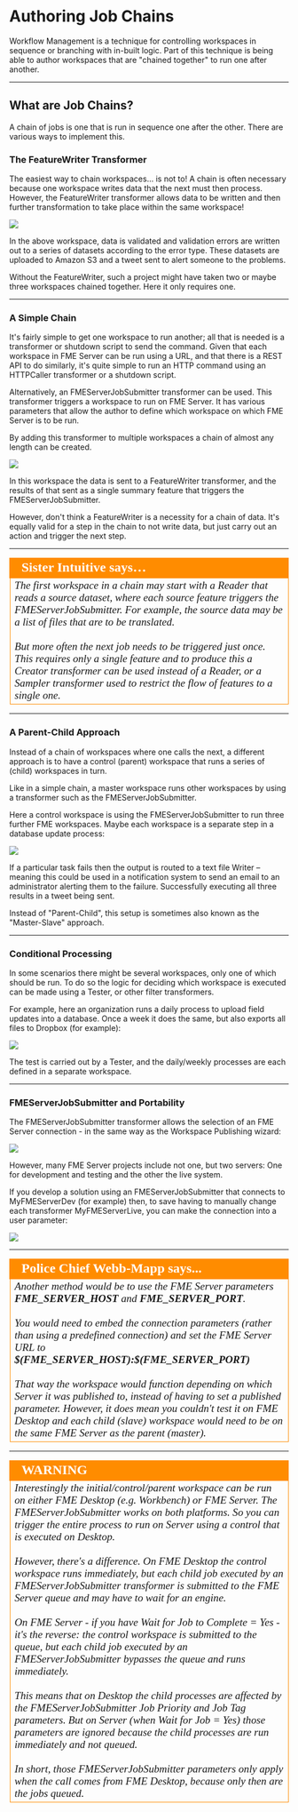 # Authoring Job Chains #

Workflow Management is a technique for controlling workspaces in sequence or branching with in-built logic. Part of this technique is being able to author workspaces that are "chained together" to run one after another.

---

## What are Job Chains? ##

A chain of jobs is one that is run in sequence one after the other. There are various ways to implement this.

### The FeatureWriter Transformer ###
The easiest way to chain workspaces... is not to! A chain is often necessary because one workspace writes data that the next must then process. However, the FeatureWriter transformer allows data to be written and then further transformation to take place within the same workspace!

![](./Images/Img1.076.ChainingWithFeatureWriter.png)

In the above workspace, data is validated and validation errors are written out to a series of datasets according to the error type. These datasets are uploaded to Amazon S3 and a tweet sent to alert someone to the problems.

Without the FeatureWriter, such a project might have taken two or maybe three workspaces chained together. Here it only requires one.

---

### A Simple Chain ###

It's fairly simple to get one workspace to run another; all that is needed is a transformer or shutdown script to send the command. Given that each workspace in FME Server can be run using a URL, and that there is a REST API to do similarly, it's quite simple to run an HTTP command using an HTTPCaller transformer or a shutdown script.

Alternatively, an FMEServerJobSubmitter transformer can be used. This transformer triggers a workspace to run on FME Server. It has various parameters that allow the author to define which workspace on which FME Server is to be run.

By adding this transformer to multiple workspaces a chain of almost any length can be created.

![](./Images/Img1.077.ChainingWithJobSubmitter.png)

In this workspace the data is sent to a FeatureWriter transformer, and the results of that sent as a single summary feature that triggers the FMEServerJobSubmitter. 

However, don't think a FeatureWriter is a necessity for a chain of data. It's equally valid for a step in the chain to not write data, but just carry out an action and trigger the next step.

---

<table style="border-spacing: 0px">
<tr>
<td style="vertical-align:middle;background-color:darkorange;border: 2px solid darkorange">
<i class="fa fa-quote-left fa-lg fa-pull-left fa-fw" style="color:white;padding-right: 12px;vertical-align:text-top"></i>
<span style="color:white;font-size:x-large;font-weight: bold;font-family:serif">Sister Intuitive says…</span>
</td>
</tr>

<tr>
<td style="border: 1px solid darkorange">
<span style="font-family:serif; font-style:italic; font-size:larger">
The first workspace in a chain may start with a Reader that reads a source dataset, where each source feature triggers the FMEServerJobSubmitter. For example, the source data may be a list of files that are to be translated.
<br><br>But more often the next job needs to be triggered just once. This requires only a single feature and to produce this a Creator transformer can be used instead of a Reader, or a Sampler transformer used to restrict the flow of features to a single one.
</span>
</td>
</tr>
</table>

---

### A Parent-Child Approach ###
Instead of a chain of workspaces where one calls the next, a different approach is to have a control (parent) workspace that runs a series of (child) workspaces in turn.

Like in a simple chain, a master workspace runs other workspaces by using a transformer such as the FMEServerJobSubmitter.

Here a control workspace is using the FMEServerJobSubmitter to run three further FME workspaces. Maybe each workspace is a separate step in a database update process:

![](./Images/Img1.078.ChainingWithJobSubmitterMaster.png)

If a particular task fails then the output is routed to a text file Writer – meaning this could be used in a notification system to send an email to an administrator alerting them to the failure. Successfully executing all three results in a tweet being sent.

Instead of "Parent-Child", this setup is sometimes also known as the "Master-Slave" approach.

---

### Conditional Processing ###

In some scenarios there might be several workspaces, only one of which should be run. To do so the logic for deciding which workspace is executed can be made using a Tester, or other filter transformers.

For example, here an organization runs a daily process to upload field updates into a database. Once a week it does the same, but also exports all files to Dropbox (for example):

![](./Images/Img1.079.ChainingWithJobSubmitterMasterTests.png)

The test is carried out by a Tester, and the daily/weekly processes are each defined in a separate workspace. 

---

### FMEServerJobSubmitter and Portability ###

The FMEServerJobSubmitter transformer allows the selection of an FME Server connection - in the same way as the Workspace Publishing wizard:

![](./Images/Img1.080.FMEServerJobSubmitterConnect.png)

However, many FME Server projects include not one, but two servers: One for development and testing and the other the live system. 

If you develop a solution using an FMEServerJobSubmitter that connects to MyFMEServerDev (for example) then, to save having to manually change each transformer MyFMEServerLive, you can make the connection into a user  parameter:

![](./Images/Img1.081.FMEServerJobSubmitterConnectPublished.png)

---

<!--Person X Says Section-->

<table style="border-spacing: 0px">
<tr>
<td style="vertical-align:middle;background-color:darkorange;border: 2px solid darkorange">
<i class="fa fa-quote-left fa-lg fa-pull-left fa-fw" style="color:white;padding-right: 12px;vertical-align:text-top"></i>
<span style="color:white;font-size:x-large;font-weight: bold;font-family:serif">Police Chief Webb-Mapp says...</span>
</td>
</tr>

<tr>
<td style="border: 1px solid darkorange">
<span style="font-family:serif; font-style:italic; font-size:larger">
Another method would be to use the FME Server parameters <strong>FME&#95;SERVER&#95;HOST</strong> and <strong>FME&#95;SERVER&#95;PORT</strong>.
<br><br>You would need to embed the connection parameters (rather than using a predefined connection) and set the FME Server URL to <strong>$(FME&#95;SERVER&#95;HOST):$(FME&#95;SERVER&#95;PORT)</strong>
<br><br>That way the workspace would function depending on which Server it was published to, instead of having to set a published parameter. However, it does mean you couldn't test it on FME Desktop and each child (slave) workspace would need to be on the same FME Server as the parent (master). 
</span>
</td>
</tr>
</table>

---

<!--Warning Section--> 

<table style="border-spacing: 0px">
<tr>
<td style="vertical-align:middle;background-color:darkorange;border: 2px solid darkorange">
<i class="fa fa-exclamation-triangle fa-lg fa-pull-left fa-fw" style="color:white;padding-right: 12px;vertical-align:text-top"></i>
<span style="color:white;font-size:x-large;font-weight: bold;font-family:serif">WARNING</span>
</td>
</tr>

<tr>
<td style="border: 1px solid darkorange">
<span style="font-family:serif; font-style:italic; font-size:larger">
Interestingly the initial/control/parent workspace can be run on either FME Desktop (e.g. Workbench) or FME Server. The FMEServerJobSubmitter works on both platforms. So you can trigger the entire process to run on Server using a control that is executed on Desktop.
<br><br>However, there's a difference. On FME Desktop the control workspace runs immediately, but each child job executed by an FMEServerJobSubmitter transformer is submitted to the FME Server queue and may have to wait for an engine. 
<br><br>On FME Server - if you have Wait for Job to Complete = Yes - it's the reverse: the control workspace is submitted to the queue, but each child job executed by an FMEServerJobSubmitter bypasses the queue and runs immediately. 
<br><br>This means that on Desktop the child processes are affected by the FMEServerJobSubmitter Job Priority and Job Tag parameters. But on Server (when Wait for Job = Yes) those parameters are ignored because the child processes are run immediately and not queued. 
<br><br>In short, those FMEServerJobSubmitter parameters only apply when the call comes from FME Desktop, because only then are the jobs queued. 
</span>
</td>
</tr>
</table>

